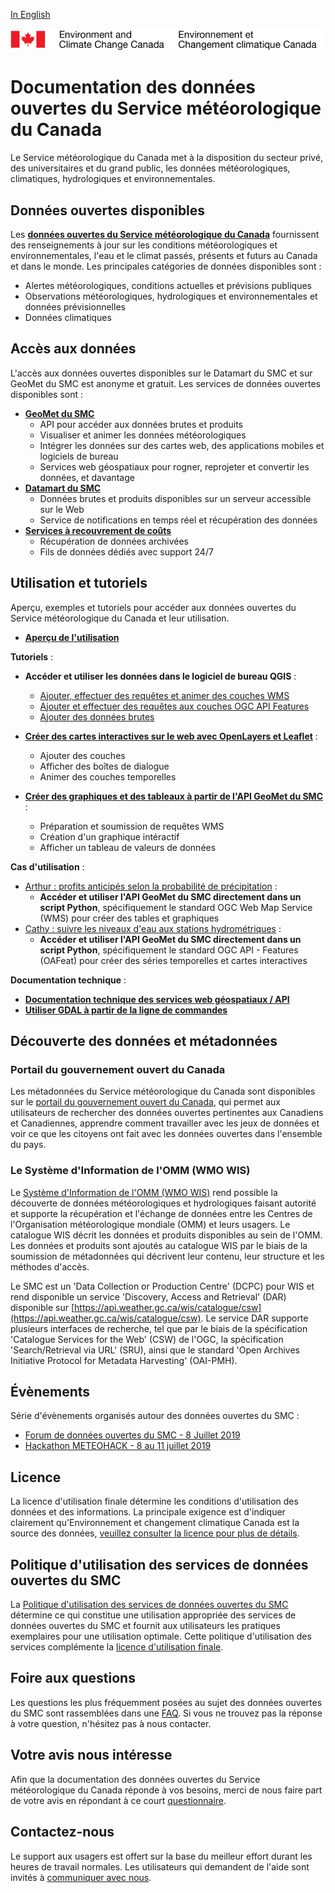 [In English](readme_en.md)

![ECCC logo](img_eccc-logo.png)

# Documentation des données ouvertes du Service météorologique du Canada

Le Service météorologique du Canada met à la disposition du secteur privé, des universitaires et du grand public, les données météorologiques, climatiques, hydrologiques et environnementales.

## Données ouvertes disponibles

Les **[données ouvertes du Service météorologique du Canada](msc-data/readme_fr.md)** fournissent des renseignements à jour sur les conditions météorologiques et environnementales, l'eau et le climat passés, présents et futurs au Canada et dans le monde. Les principales catégories de données disponibles sont :

* Alertes météorologiques, conditions actuelles et prévisions publiques
* Observations météorologiques, hydrologiques et environnementales et données prévisionnelles
* Données climatiques
  
## Accès aux données

L'accès aux données ouvertes disponibles sur le Datamart du SMC et sur GeoMet du SMC est anonyme et gratuit. Les services de données ouvertes disponibles sont :

* **[GeoMet du SMC](msc-geomet/readme_fr.md)**
    * API pour accéder aux données brutes et produits
    * Visualiser et animer les données météorologiques
    * Intégrer les données sur des cartes web, des applications mobiles et logiciels de bureau
    * Services web géospatiaux pour rogner, reprojeter et convertir les données, et davantage
* **[Datamart du SMC](msc-datamart/readme_fr.md)**
    * Données brutes et produits disponibles sur un serveur accessible sur le Web
    * Service de notifications en temps réel et récupération des données
* **[Services à recouvrement de coûts](cost-recovered/readme_fr.md)**
    * Récupération de données archivées
    * Fils de données dédiés avec support 24/7

## Utilisation et tutoriels

Aperçu, exemples et tutoriels pour accéder aux données ouvertes du Service météorologique du Canada et leur utilisation.

* **[Aperçu de l'utilisation](usage/readme_fr.md)**

**Tutoriels** :

* **Accéder et utiliser les données dans le logiciel de bureau QGIS** :
    * [Ajouter, effectuer des requêtes et animer des couches WMS](usage/tutorial_WMS_QGIS_fr.md)	
    * [Ajouter et effectuer des requêtes aux couches OGC API Features](usage/tutorial_OAFeat_QGIS_fr.md)
    * [Ajouter des données brutes](usage/tutorial_raw-data_QGIS_fr.md)
* **[Créer des cartes interactives sur le web avec OpenLayers et Leaflet](usage/tutorial_web-maps_fr.md)** :
    * Ajouter des couches
    * Afficher des boîtes de dialogue
    * Animer des couches temporelles

* **[Créer des graphiques et des tableaux à partir de l'API GeoMet du SMC](usage/tutorial_graphs-tables_fr.md)** :
    * Préparation et soumission de requêtes WMS
    * Création d'un graphique intéractif
    * Afficher un tableau de valeurs de données
    
**Cas d'utilisation** :

* [Arthur : profits anticipés selon la probabilité de précipitation](../usage/use-case_arthur/use-case_arthur_fr/) :
    * **Accéder et utiliser l'API GeoMet du SMC directement dans un script Python**, spécifiquement le standard OGC Web Map Service (WMS) pour créer des tables et graphiques
* [Cathy : suivre les niveaux d'eau aux stations hydrométriques](../usage/use-case_oafeat/use-case_oafeat-script_fr/) :
    * **Accéder et utiliser l'API GeoMet du SMC directement dans un script Python**, spécifiquement le standard OGC API - Features (OAFeat) pour créer des séries temporelles et cartes interactives

**Documentation technique** :

* **[Documentation technique des services web géospatiaux / API](msc-geomet/web-services_fr.md)**
* **[Utiliser GDAL à partir de la ligne de commandes](../usage/tutorial_gdal/tutorial_gdal_fr/)**

## Découverte des données et métadonnées

### Portail du gouvernement ouvert du Canada

Les métadonnées du Service météorologique du Canada sont disponibles sur le [portail du gouvernement ouvert du Canada](https://ouvert.canada.ca/fr/donnees-ouvertes), qui permet aux utilisateurs de rechercher des données ouvertes pertinentes aux Canadiens et Canadiennes, apprendre comment travailler avec les jeux de données et voir ce que les citoyens ont fait avec les données ouvertes dans l'ensemble du pays.

### Le Système d'Information de l'OMM (WMO WIS)

Le [Système d'Information de l'OMM (WMO WIS)](https://community.wmo.int/activity-areas/wis/wis-overview) rend possible la découverte de données météorologiques et hydrologiques faisant autorité et supporte la récupération et l'échange de données entre les Centres de l'Organisation météorologique mondiale (OMM) et leurs usagers. Le catalogue WIS décrit les données et produits disponibles au sein de l'OMM. Les données et produits sont ajoutés au catalogue WIS par le biais de la soumission de métadonnées qui décrivent leur contenu, leur structure et les méthodes d'accès.

Le SMC est un 'Data Collection or Production Centre' (DCPC) pour WIS et rend disponible un service 'Discovery, Access and Retrieval' (DAR) disponible sur [https://api.weather.gc.ca/wis/catalogue/csw](https://api.weather.gc.ca/wis/catalogue/csw). Le service DAR supporte plusieurs interfaces de recherche, tel que par le biais de la spécification 'Catalogue Services for the Web' (CSW) de l'OGC, la spécification 'Search/Retrieval via URL' (SRU), ainsi que le standard 'Open Archives Initiative Protocol for Metadata Harvesting' (OAI-PMH).

## Évènements

Série d'évènements organisés autour des données ouvertes du SMC :

* [Forum de données ouvertes du SMC - 8 Juillet 2019](events/2019-07_open-data-forum_fr.md)
* [Hackathon METEOHACK - 8 au 11 juillet 2019](events/2019-07_hackathon-METEOHACK_fr.md) 

## Licence

La licence d'utilisation finale détermine les conditions d'utilisation des données et des informations. La principale exigence est d'indiquer clairement qu'Environnement et changement climatique Canada est la source des données, [veuillez consulter la licence pour plus de détails](licence/readme_fr.md).

## Politique d'utilisation des services de données ouvertes du SMC

La [Politique d'utilisation des services de données ouvertes du SMC](usage-policy/readme_fr.md) détermine ce qui constitue une utilisation appropriée des services de données ouvertes du SMC et fournit aux utilisateurs les pratiques exemplaires pour une utilisation optimale. Cette politique d'utilisation des services complémente la [licence d'utilisation finale](licence/readme_fr.md).

## Foire aux questions

Les questions les plus fréquemment posées au sujet des données ouvertes du SMC sont rassemblées dans une [FAQ](faq/readme_fr.md). Si vous ne trouvez pas la réponse à votre question, n'hésitez pas à nous contacter.

## Votre avis nous intéresse

Afin que la documentation des données ouvertes du Service météorologique du Canada réponde à vos besoins, merci de nous faire part de votre avis en répondant à ce court [questionnaire](https://eccc.sondage-survey.ca/f/s.aspx?s=35b3c882-2af9-488f-ad98-9112d2892b8f&lang=FR).

## Contactez-nous

Le support aux usagers est offert sur la base du meilleur effort durant les heures de travail normales. Les utilisateurs qui demandent de l'aide sont invités à [communiquer avec nous](https://meteo.gc.ca/mainmenu/contact_us_f.html).

